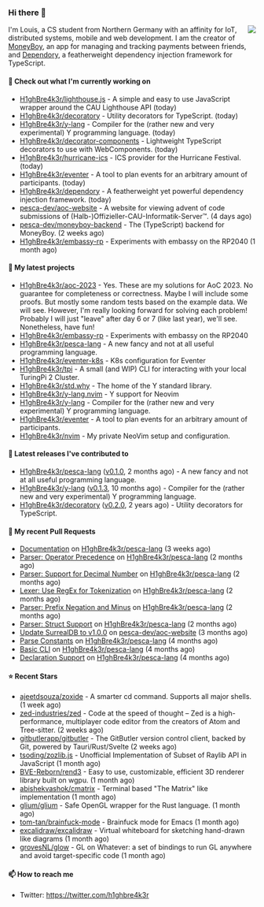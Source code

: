 ### Hi there 👋


<img align="right" src="https://github-readme-stats.vercel.app/api?username=h1ghbre4k3r">

I'm Louis, a CS student from Northern Germany with an affinity for IoT, distributed systems, mobile and web development. I am the creator of [MoneyBoy](https://github.com/pesca-dev/moneyboy-app), an app for managing and tracking payments between friends, and [Dependory](https://github.com/H1ghBre4k3r/dependory), a featherweight dependency injection framework for TypeScript.

#### 👷 Check out what I'm currently working on

- [H1ghBre4k3r/lighthouse.js](https://github.com/H1ghBre4k3r/lighthouse.js) - A simple and easy to use JavaScript wrapper around the CAU Lighthouse API (today)
- [H1ghBre4k3r/decoratory](https://github.com/H1ghBre4k3r/decoratory) - Utility decorators for TypeScript. (today)
- [H1ghBre4k3r/y-lang](https://github.com/H1ghBre4k3r/y-lang) - Compiler for the (rather new and very experimental) Y programming language.  (today)
- [H1ghBre4k3r/decorator-components](https://github.com/H1ghBre4k3r/decorator-components) - Lightweight TypeScript decorators to use with WebComponents. (today)
- [H1ghBre4k3r/hurricane-ics](https://github.com/H1ghBre4k3r/hurricane-ics) - ICS provider for the Hurricane Festival. (today)
- [H1ghBre4k3r/eventer](https://github.com/H1ghBre4k3r/eventer) - A tool to plan events for an arbitrary amount of participants. (today)
- [H1ghBre4k3r/dependory](https://github.com/H1ghBre4k3r/dependory) - A featherweight yet powerful dependency injection framework. (today)
- [pesca-dev/aoc-website](https://github.com/pesca-dev/aoc-website) - A website for viewing advent of code submissions of (Halb-)Offizieller-CAU-Informatik-Server™. (4 days ago)
- [pesca-dev/moneyboy-backend](https://github.com/pesca-dev/moneyboy-backend) - The (TypeScript) backend for MoneyBoy. (2 weeks ago)
- [H1ghBre4k3r/embassy-rp](https://github.com/H1ghBre4k3r/embassy-rp) - Experiments with embassy on the RP2040 (1 month ago)

#### 🌱 My latest projects

- [H1ghBre4k3r/aoc-2023](https://github.com/H1ghBre4k3r/aoc-2023) - Yes. These are my solutions for AoC 2023. No guarantee for completeness or correctness. Maybe I will include some proofs. But mostly some random tests based on the example data. We will see. However, I&#39;m really looking forward for solving each problem! Probably I will just &#34;leave&#34; after day 6 or 7 (like last year), we&#39;ll see. Nonetheless, have fun!
- [H1ghBre4k3r/embassy-rp](https://github.com/H1ghBre4k3r/embassy-rp) - Experiments with embassy on the RP2040
- [H1ghBre4k3r/pesca-lang](https://github.com/H1ghBre4k3r/pesca-lang) - A new fancy and not at all useful programming language.
- [H1ghBre4k3r/eventer-k8s](https://github.com/H1ghBre4k3r/eventer-k8s) - K8s configuration for Eventer
- [H1ghBre4k3r/tpi](https://github.com/H1ghBre4k3r/tpi) - A small (and WIP) CLI for interacting with your local TuringPi 2 Cluster.
- [H1ghBre4k3r/std.why](https://github.com/H1ghBre4k3r/std.why) - The home of the Y standard library.
- [H1ghBre4k3r/y-lang.nvim](https://github.com/H1ghBre4k3r/y-lang.nvim) - Y support for Neovim
- [H1ghBre4k3r/y-lang](https://github.com/H1ghBre4k3r/y-lang) - Compiler for the (rather new and very experimental) Y programming language. 
- [H1ghBre4k3r/eventer](https://github.com/H1ghBre4k3r/eventer) - A tool to plan events for an arbitrary amount of participants.
- [H1ghBre4k3r/nvim](https://github.com/H1ghBre4k3r/nvim) - My private NeoVim setup and configuration.

#### 🔭 Latest releases I've contributed to

- [H1ghBre4k3r/pesca-lang](https://github.com/H1ghBre4k3r/pesca-lang) ([v0.1.0](https://github.com/H1ghBre4k3r/pesca-lang/releases/tag/v0.1.0), 2 months ago) - A new fancy and not at all useful programming language.
- [H1ghBre4k3r/y-lang](https://github.com/H1ghBre4k3r/y-lang) ([v0.1.3](https://github.com/H1ghBre4k3r/y-lang/releases/tag/v0.1.3), 10 months ago) - Compiler for the (rather new and very experimental) Y programming language. 
- [H1ghBre4k3r/decoratory](https://github.com/H1ghBre4k3r/decoratory) ([v0.2.0](https://github.com/H1ghBre4k3r/decoratory/releases/tag/v0.2.0), 2 years ago) - Utility decorators for TypeScript.

#### 🔨 My recent Pull Requests

- [Documentation](https://github.com/H1ghBre4k3r/pesca-lang/pull/33) on [H1ghBre4k3r/pesca-lang](https://github.com/H1ghBre4k3r/pesca-lang) (3 weeks ago)
- [Parser: Operator Precedence](https://github.com/H1ghBre4k3r/pesca-lang/pull/31) on [H1ghBre4k3r/pesca-lang](https://github.com/H1ghBre4k3r/pesca-lang) (2 months ago)
- [Parser: Support for Decimal Number](https://github.com/H1ghBre4k3r/pesca-lang/pull/30) on [H1ghBre4k3r/pesca-lang](https://github.com/H1ghBre4k3r/pesca-lang) (2 months ago)
- [Lexer: Use RegEx for Tokenization](https://github.com/H1ghBre4k3r/pesca-lang/pull/29) on [H1ghBre4k3r/pesca-lang](https://github.com/H1ghBre4k3r/pesca-lang) (2 months ago)
- [Parser: Prefix Negation and Minus](https://github.com/H1ghBre4k3r/pesca-lang/pull/25) on [H1ghBre4k3r/pesca-lang](https://github.com/H1ghBre4k3r/pesca-lang) (2 months ago)
- [Parser: Struct Support](https://github.com/H1ghBre4k3r/pesca-lang/pull/24) on [H1ghBre4k3r/pesca-lang](https://github.com/H1ghBre4k3r/pesca-lang) (2 months ago)
- [Update SurrealDB to v1.0.0](https://github.com/pesca-dev/aoc-website/pull/66) on [pesca-dev/aoc-website](https://github.com/pesca-dev/aoc-website) (3 months ago)
- [Parse Constants](https://github.com/H1ghBre4k3r/pesca-lang/pull/22) on [H1ghBre4k3r/pesca-lang](https://github.com/H1ghBre4k3r/pesca-lang) (4 months ago)
- [Basic CLI](https://github.com/H1ghBre4k3r/pesca-lang/pull/21) on [H1ghBre4k3r/pesca-lang](https://github.com/H1ghBre4k3r/pesca-lang) (4 months ago)
- [Declaration Support](https://github.com/H1ghBre4k3r/pesca-lang/pull/20) on [H1ghBre4k3r/pesca-lang](https://github.com/H1ghBre4k3r/pesca-lang) (4 months ago)

#### ⭐ Recent Stars

- [ajeetdsouza/zoxide](https://github.com/ajeetdsouza/zoxide) - A smarter cd command. Supports all major shells. (1 week ago)
- [zed-industries/zed](https://github.com/zed-industries/zed) - Code at the speed of thought – Zed is a high-performance, multiplayer code editor from the creators of Atom and Tree-sitter. (2 weeks ago)
- [gitbutlerapp/gitbutler](https://github.com/gitbutlerapp/gitbutler) - The GitButler version control client, backed by Git, powered by Tauri/Rust/Svelte (2 weeks ago)
- [tsoding/zozlib.js](https://github.com/tsoding/zozlib.js) - Unofficial Implementation of Subset of Raylib API in JavaScript (1 month ago)
- [BVE-Reborn/rend3](https://github.com/BVE-Reborn/rend3) - Easy to use, customizable, efficient 3D renderer library built on wgpu. (1 month ago)
- [abishekvashok/cmatrix](https://github.com/abishekvashok/cmatrix) - Terminal based &#34;The Matrix&#34; like implementation (1 month ago)
- [glium/glium](https://github.com/glium/glium) - Safe OpenGL wrapper for the Rust language. (1 month ago)
- [tom-tan/brainfuck-mode](https://github.com/tom-tan/brainfuck-mode) - Brainfuck mode for Emacs (1 month ago)
- [excalidraw/excalidraw](https://github.com/excalidraw/excalidraw) - Virtual whiteboard for sketching hand-drawn like diagrams (1 month ago)
- [grovesNL/glow](https://github.com/grovesNL/glow) - GL on Whatever: a set of bindings to run GL anywhere and avoid target-specific code (1 month ago)

#### 📫 How to reach me

- Twitter: https://twitter.com/h1ghbre4k3r
